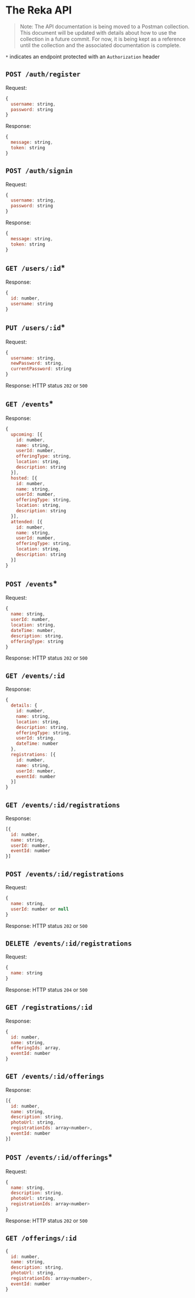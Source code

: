 # The Reka API

> Note: The API documentation is being moved to a Postman collection.
> This document will be updated with details about how to use the collection
> in a future commit. For now, it is being kept as a reference until the
> collection and the associated documentation is complete.

`*` indicates an endpoint protected with an `Authorization` header

## `POST /auth/register`

Request:

```js
{
  username: string,
  password: string
}
```

Response:

```js
{
  message: string,
  token: string
}
```


## `POST /auth/signin`

Request:

```js
{
  username: string,
  password: string
}
```

Response:

```js
{
  message: string,
  token: string
}
```


## `GET /users/:id`*

Response:

```js
{
  id: number,
  username: string
}
```


## `PUT /users/:id`*

Request:

```js
{
  username: string,
  newPassword: string,
  currentPassword: string
}
```

Response: HTTP status `202` or `500`


## `GET /events`*

Response:

```js
{
  upcoming: [{
    id: number,
    name: string,
    userId: number,
    offeringType: string,
    location: string,
    description: string
  }],
  hosted: [{
    id: number,
    name: string,
    userId: number,
    offeringType: string,
    location: string,
    description: string
  }],
  attended: [{
    id: number,
    name: string,
    userId: number,
    offeringType: string,
    location: string,
    description: string
  }]
}
```


## `POST /events`*

Request:

```js
{
  name: string,
  userId: number,
  location: string,
  dateTime: number,
  description: string,
  offeringType: string
}
```

Response: HTTP status `202` or `500`


## `GET /events/:id`

Response:

```js
{
  details: {
    id: number,
    name: string,
    location: string,
    description: string,
    offeringType: string,
    userId: string,
    dateTime: number
  },
  registrations: [{
    id: number,
    name: string,
    userId: number,
    eventId: number
  }]
}
```


## `GET /events/:id/registrations`

Response:

```js
[{
  id: number,
  name: string,
  userId: number,
  eventId: number
}]
```


## `POST /events/:id/registrations`

Request:

```js
{
  name: string,
  userId: number or null
}
```

Response: HTTP status `202` or `500`


## `DELETE /events/:id/registrations`

Request:

```js
{
  name: string
}
```

Response: HTTP status `204` or `500`


## `GET /registrations/:id`

Response:

```js
{
  id: number,
  name: string,
  offeringIds: array,
  eventId: number
}
```


## `GET /events/:id/offerings`

Response:

```js
[{
  id: number,
  name: string,
  description: string,
  photoUrl: string,
  registrationIds: array<number>,
  eventId: number
}]
```


## `POST /events/:id/offerings`*

Request:

```js
{
  name: string,
  description: string,
  photoUrl: string,
  registrationIds: array<number>
}
```

Response: HTTP status `202` or `500`



## `GET /offerings/:id`

```js
{
  id: number,
  name: string,
  description: string,
  photoUrl: string,
  registrationIds: array<number>,
  eventId: number
}
```

